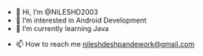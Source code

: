 - 👋 Hi, I’m @NILESHD2003
- 👀 I’m interested in Android Development 
- 🌱 I’m currently learning Java
<!---- 💞️ I’m looking to collaborate on ...--->
- 📫 How to reach me nileshdeshpandework@gmail.com 

<!---
NILESHD2003/NILESHD2003 is a ✨ special ✨ repository because its `README.md` (this file) appears on your GitHub profile.
You can click the Preview link to take a look at your changes.
--->
